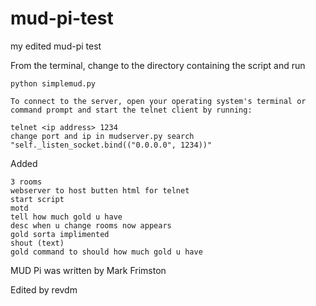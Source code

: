 # mud-pi-test
 my edited mud-pi test



From the terminal, change to the directory containing the script and run 

	python simplemud.py
	
	To connect to the server, open your operating system's terminal or command prompt and start the telnet client by running:

	telnet <ip address> 1234
	change port and ip in mudserver.py search "self._listen_socket.bind(("0.0.0.0", 1234))"

Added 

	3 rooms
	webserver to host butten html for telnet
	start script
	motd
	tell how much gold u have
	desc when u change rooms now appears
	gold sorta implimented
	shout (text)
	gold command to should how much gold u have




MUD Pi was written by Mark Frimston

Edited by revdm
